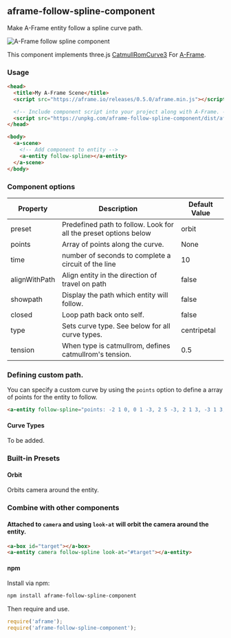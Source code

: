 ## aframe-follow-spline-component

Make A-Frame entity follow a spline curve path.

![A-Frame follow spline component](https://raw.githubusercontent.com/caseyyee/aframe-follow-spline-component/master/images/preview.gif)

This component implements three.js  [CatmullRomCurve3](https://threejs.org/docs/#api/extras/curves/CatmullRomCurve3)
For [A-Frame](https://aframe.io).

### Usage

```html
<head>
  <title>My A-Frame Scene</title>
  <script src="https://aframe.io/releases/0.5.0/aframe.min.js"></script>

  <!-- Include component script into your project along with A-Frame. -->
  <script src="https://unpkg.com/aframe-follow-spline-component/dist/aframe-follow-spline-component.min.js"></script>
</head>

<body>
  <a-scene>
    <!-- Add component to entity -->
    <a-entity follow-spline></a-entity>
  </a-scene>
</body>
```

### Component options

| Property | Description | Default Value |
| -------- | ----------- | ------------- |
| preset | Predefined path to follow.  Look for all the preset options below | orbit |
| points | Array of points along the curve. | None |
| time | number of seconds to complete a circuit of the line | 10 | 
| alignWithPath | Align entity in the direction of travel on path | false |
| showpath | Display the path which entity will follow. | false |
| closed | Loop path back onto self. | false |
| type | Sets curve type. See below for all curve types. | centripetal |
| tension | When type is catmullrom, defines catmullrom's tension. | 0.5 |

### Defining custom path.
You can specify a custom curve by using the `points` option to define a array of points for the entity to follow.

```html
<a-entity follow-spline="points: -2 1 0, 0 1 -3, 2 5 -3, 2 1 3, -3 1 3, -2 1 0;"></a-entity>
```
#### Curve Types
To be added.

### Built-in Presets

#### Orbit
Orbits camera around the entity.


### Combine with other components

#### Attached to `camera` and using `look-at` will orbit the camera around the entity.

```html
<a-box id="target"></a-box>
<a-entity camera follow-spline look-at="#target"></a-entity>
```

#### npm

Install via npm:

```bash
npm install aframe-follow-spline-component
```

Then require and use.

```js
require('aframe');
require('aframe-follow-spline-component');
```
